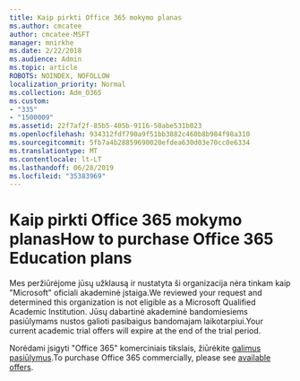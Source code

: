 ```yaml
---
title: Kaip pirkti Office 365 mokymo planas
ms.author: cmcatee
author: cmcatee-MSFT
manager: mnirkhe
ms.date: 2/22/2018
ms.audience: Admin
ms.topic: article
ROBOTS: NOINDEX, NOFOLLOW
localization_priority: Normal
ms.collection: Adm_O365
ms.custom:
- "335"
- "1500009"
ms.assetid: 22f7af2f-85b5-405b-9116-50abe531b023
ms.openlocfilehash: 934312fdf790a9f51bb3882c460b8b984f98a310
ms.sourcegitcommit: 5fb7a4b28859690020efdea630d03e70cc0e6334
ms.translationtype: MT
ms.contentlocale: lt-LT
ms.lasthandoff: 06/28/2019
ms.locfileid: "35383969"
---
```

# <a name="how-to-purchase-office-365-education-plans"></a><span data-ttu-id="3391b-102">Kaip pirkti Office 365 mokymo planas</span><span class="sxs-lookup"><span data-stu-id="3391b-102">How to purchase Office 365 Education plans</span></span>

<span data-ttu-id="3391b-103">Mes peržiūrėjome jūsų užklausą ir nustatyta ši organizacija nėra tinkam kaip "Microsoft" oficiali akademinė įstaiga.</span><span class="sxs-lookup"><span data-stu-id="3391b-103">We reviewed your request and determined this organization is not eligible as a Microsoft Qualified Academic Institution.</span></span> <span data-ttu-id="3391b-104">Jūsų dabartinė akademinė bandomiesiems pasiūlymams nustos galioti pasibaigus bandomajam laikotarpiui.</span><span class="sxs-lookup"><span data-stu-id="3391b-104">Your current academic trial offers will expire at the end of the trial period.</span></span>
  
<span data-ttu-id="3391b-105">Norėdami įsigyti "Office 365" komerciniais tikslais, žiūrėkite [galimus pasiūlymus](https://go.microsoft.com/fwlink/p/?linkid=868433).</span><span class="sxs-lookup"><span data-stu-id="3391b-105">To purchase Office 365 commercially, please see [available offers](https://go.microsoft.com/fwlink/p/?linkid=868433).</span></span>
  